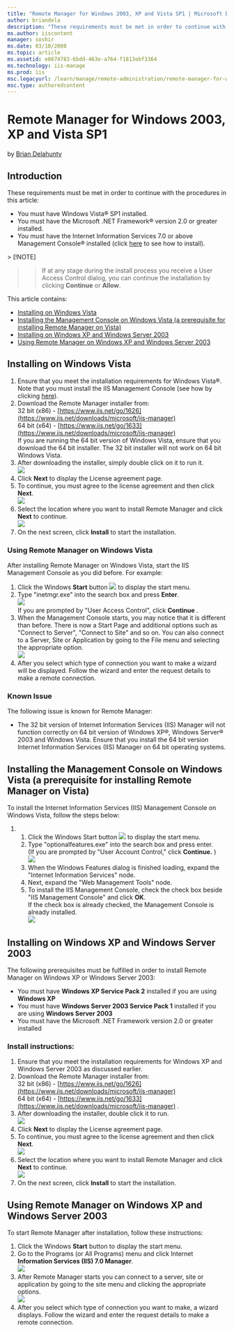 ```yaml
---
title: "Remote Manager for Windows 2003, XP and Vista SP1 | Microsoft Docs"
author: briandela
description: "These requirements must be met in order to continue with the procedures in this article: You must have Windows Vista ® SP1 installed. You must have the Micro..."
ms.author: iiscontent
manager: soshir
ms.date: 03/10/2008
ms.topic: article
ms.assetid: e8674783-6bdd-463e-a764-f1813ebf3364
ms.technology: iis-manage
ms.prod: iis
msc.legacyurl: /learn/manage/remote-administration/remote-manager-for-windows-2003-xp-and-vista-sp1
msc.type: authoredcontent
---
```

Remote Manager for Windows 2003, XP and Vista SP1
====================
by [Brian Delahunty](https://github.com/briandela)

## Introduction

These requirements must be met in order to continue with the procedures in this article:

- You must have Windows Vista® SP1 installed.
- You must have the Microsoft .NET Framework® version 2.0 or greater installed.
- You must have the Internet Information Services 7.0 or above Management Console® installed (click [here](https://blogs.iis.net/bdela/#InstallingMgtConsole) to see how to install).

<a id="VistaInstall"></a>> [!NOTE]
>> If at any stage during the install process you receive a User Access Control dialog, you can continue the installation by clicking **Continue** or **Allow**.

This article contains:

- [Installing on Windows Vista](remote-manager-for-windows-2003-xp-and-vista-sp1.md#01)
- [Installing the Management Console on Windows Vista (a prerequisite for installing Remote Manager on Vista)](remote-manager-for-windows-2003-xp-and-vista-sp1.md#02)
- [Installing on Windows XP and Windows Server 2003](remote-manager-for-windows-2003-xp-and-vista-sp1.md#03)
- [Using Remote Manager on Windows XP and Windows Server 2003](remote-manager-for-windows-2003-xp-and-vista-sp1.md#04)

<a id="01"></a>

## Installing on Windows Vista

1. Ensure that you meet the installation requirements for Windows Vista®. Note that you must install the IIS Management Console (see how by clicking [here](https://blogs.iis.net/bdela/#InstallingMgtConsole)).
2. Download the Remote Manager installer from:   
 32 bit (x86) -     [https://www.iis.net/go/1626](https://www.iis.net/downloads/microsoft/iis-manager)  
 64 bit (x64) -     [https://www.iis.net/go/1633](https://www.iis.net/downloads/microsoft/iis-manager)  
 If you are running the 64 bit version of Windows Vista, ensure that you download the 64 bit installer. The 32 bit installer will not work on 64 bit Windows Vista.
3. After downloading the installer, simply double click on it to run it.   
    [![](remote-manager-for-windows-2003-xp-and-vista-sp1/_static/image2.jpg)](remote-manager-for-windows-2003-xp-and-vista-sp1/_static/image1.jpg)
4. Click **Next** to display the License agreement page.
5. To continue, you must agree to the license agreement and then click **Next**.   
    [![](remote-manager-for-windows-2003-xp-and-vista-sp1/_static/image5.jpg)](remote-manager-for-windows-2003-xp-and-vista-sp1/_static/image4.jpg)
6. Select the location where you want to install Remote Manager and click **Next** to continue.   
    [![](remote-manager-for-windows-2003-xp-and-vista-sp1/_static/image7.jpg)](remote-manager-for-windows-2003-xp-and-vista-sp1/_static/image6.jpg)
7. On the next screen, click **Install** to start the installation.

<a id="UsingVista"></a>

### Using Remote Manager on Windows Vista

After installing Remote Manager on Windows Vista, start the IIS Management Console as you did before. For example:

1. Click the Windows **Start** button [![](remote-manager-for-windows-2003-xp-and-vista-sp1/_static/image9.jpg)](remote-manager-for-windows-2003-xp-and-vista-sp1/_static/image8.jpg) to display the start menu.
2. Type "inetmgr.exe" into the search box and press **Enter**.   
    [![](remote-manager-for-windows-2003-xp-and-vista-sp1/_static/image11.jpg)](remote-manager-for-windows-2003-xp-and-vista-sp1/_static/image10.jpg)  
 If you are prompted by "User Access Control", click     **Continue** .
3. When the Management Console starts, you may notice that it is different than before. There is now a Start Page and additional options such as "Connect to Server", "Connect to Site" and so on. You can also connect to a Server, Site or Application by going to the File menu and selecting the appropriate option.   
    [![](remote-manager-for-windows-2003-xp-and-vista-sp1/_static/image13.jpg)](remote-manager-for-windows-2003-xp-and-vista-sp1/_static/image12.jpg)
4. After you select which type of connection you want to make a wizard will be displayed. Follow the wizard and enter the request details to make a remote connection.

### Known Issue

The following issue is known for Remote Manager:

- The 32 bit version of Internet Information Services (IIS) Manager will not function correctly on 64 bit version of Windows XP®, Windows Server® 2003 and Windows Vista. Ensure that you install the 64 bit version Internet Information Services (IIS) Manager on 64 bit operating systems.

<a id="InstallingMgtConsole"></a><a id="02"></a>

## Installing the Management Console on Windows Vista (a prerequisite for installing Remote Manager on Vista)

To install the Internet Information Services (IIS) Management Console on Windows Vista, follow the steps below:

1. 1. Click the Windows Start button [![](remote-manager-for-windows-2003-xp-and-vista-sp1/_static/image15.jpg)](remote-manager-for-windows-2003-xp-and-vista-sp1/_static/image14.jpg) to display the start menu.
    2. Type "optionalfeatures.exe" into the search box and press enter.   
 (If you are prompted by "User Account Control," click         **Continue.** )   
        [![](remote-manager-for-windows-2003-xp-and-vista-sp1/_static/image17.jpg)](remote-manager-for-windows-2003-xp-and-vista-sp1/_static/image16.jpg)
    3. When the Windows Features dialog is finished loading, expand the "Internet Information Services" node.
    4. Next, expand the "Web Management Tools" node.
    5. To install the IIS Management Console, check the check box beside "IIS Management Console" and click **OK**.   
 If the check box is already checked, the Management Console is already installed.   
        [![](remote-manager-for-windows-2003-xp-and-vista-sp1/_static/image20.jpg)](remote-manager-for-windows-2003-xp-and-vista-sp1/_static/image19.jpg)

<a id="XP2k3Req"></a><a id="03"></a>

## Installing on Windows XP and Windows Server 2003

The following prerequisites must be fulfilled in order to install Remote Manager on Windows XP or Windows Server 2003:

- You must have **Windows XP Service Pack 2** installed if you are using **Windows XP**
- You must have **Windows Server 2003 Service Pack 1** installed if you are using **Windows Server 2003**
- You must have the Microsoft .NET Framework version 2.0 or greater installed

<a id="XP2k3Install"></a>

### Install instructions:

1. Ensure that you meet the installation requirements for Windows XP and Windows Server 2003 as discussed earlier.
2. Download the Remote Manager installer from:   
 32 bit (x86) -     [https://www.iis.net/go/1626](https://www.iis.net/downloads/microsoft/iis-manager)  
 64 bit (x64) -     [https://www.iis.net/go/1633](https://www.iis.net/downloads/microsoft/iis-manager) .
3. After downloading the installer, double click it to run.   
    [![](remote-manager-for-windows-2003-xp-and-vista-sp1/_static/image23.jpg)](remote-manager-for-windows-2003-xp-and-vista-sp1/_static/image22.jpg)
4. Click **Next** to display the License agreement page.
5. To continue, you must agree to the license agreement and then click **Next**.   
    [![](remote-manager-for-windows-2003-xp-and-vista-sp1/_static/image25.jpg)](remote-manager-for-windows-2003-xp-and-vista-sp1/_static/image24.jpg)
6. Select the location where you want to install Remote Manager and click **Next** to continue.   
    [![](remote-manager-for-windows-2003-xp-and-vista-sp1/_static/image27.jpg)](remote-manager-for-windows-2003-xp-and-vista-sp1/_static/image26.jpg)
7. On the next screen, click **Install** to start the installation.

<a id="UsingXP2k3"></a><a id="04"></a>

## Using Remote Manager on Windows XP and Windows Server 2003

To start Remote Manager after installation, follow these instructions:

1. Click the Windows **Start** button to display the start menu.
2. Go to the Programs (or All Programs) menu and click Internet **Information Services (IIS) 7.0 Manager**.   
    [![](remote-manager-for-windows-2003-xp-and-vista-sp1/_static/image29.jpg)](remote-manager-for-windows-2003-xp-and-vista-sp1/_static/image28.jpg)
3. After Remote Manager starts you can connect to a server, site or application by going to the site menu and clicking the appropriate options.   
    [![](remote-manager-for-windows-2003-xp-and-vista-sp1/_static/image31.jpg)](remote-manager-for-windows-2003-xp-and-vista-sp1/_static/image30.jpg)
4. After you select which type of connection you want to make, a wizard displays. Follow the wizard and enter the request details to make a remote connection.